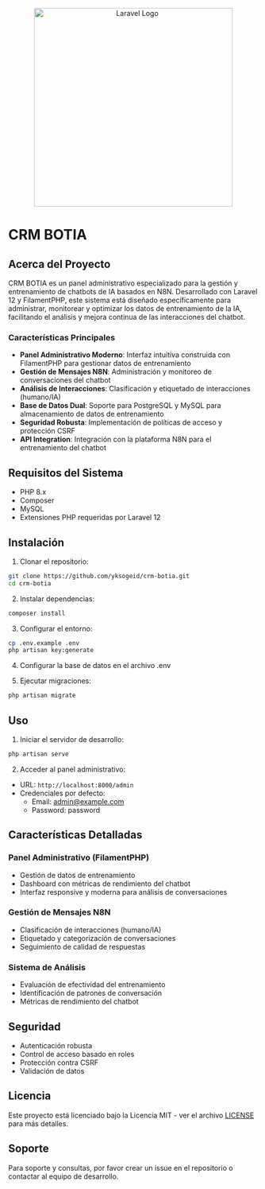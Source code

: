 <p align="center"><img src="https://raw.githubusercontent.com/laravel/art/master/logo-lockup/5%20SVG/2%20CMYK/1%20Full%20Color/laravel-logolockup-cmyk-red.svg" width="400" alt="Laravel Logo"></p>

# CRM BOTIA

## Acerca del Proyecto

CRM BOTIA es un panel administrativo especializado para la gestión y entrenamiento de chatbots de IA basados en N8N. Desarrollado con Laravel 12 y FilamentPHP, este sistema está diseñado específicamente para administrar, monitorear y optimizar los datos de entrenamiento de la IA, facilitando el análisis y mejora continua de las interacciones del chatbot.

### Características Principales

- **Panel Administrativo Moderno**: Interfaz intuitiva construida con FilamentPHP para gestionar datos de entrenamiento
- **Gestión de Mensajes N8N**: Administración y monitoreo de conversaciones del chatbot
- **Análisis de Interacciones**: Clasificación y etiquetado de interacciones (humano/IA)
- **Base de Datos Dual**: Soporte para PostgreSQL y MySQL para almacenamiento de datos de entrenamiento
- **Seguridad Robusta**: Implementación de políticas de acceso y protección CSRF
- **API Integration**: Integración con la plataforma N8N para el entrenamiento del chatbot

## Requisitos del Sistema

- PHP 8.x
- Composer
- MySQL
- Extensiones PHP requeridas por Laravel 12

## Instalación

1. Clonar el repositorio:
```bash
git clone https://github.com/yksogeid/crm-botia.git
cd crm-botia
```

2. Instalar dependencias:
```bash
composer install
```

3. Configurar el entorno:
```bash
cp .env.example .env
php artisan key:generate
```

4. Configurar la base de datos en el archivo .env

5. Ejecutar migraciones:
```bash
php artisan migrate
```



## Uso

1. Iniciar el servidor de desarrollo:
```bash
php artisan serve
```

2. Acceder al panel administrativo:
- URL: `http://localhost:8000/admin`
- Credenciales por defecto:
  - Email: admin@example.com
  - Password: password

## Características Detalladas

### Panel Administrativo (FilamentPHP)
- Gestión de datos de entrenamiento
- Dashboard con métricas de rendimiento del chatbot
- Interfaz responsive y moderna para análisis de conversaciones

### Gestión de Mensajes N8N
- Clasificación de interacciones (humano/IA)
- Etiquetado y categorización de conversaciones
- Seguimiento de calidad de respuestas

### Sistema de Análisis
- Evaluación de efectividad del entrenamiento
- Identificación de patrones de conversación
- Métricas de rendimiento del chatbot

## Seguridad

- Autenticación robusta
- Control de acceso basado en roles
- Protección contra CSRF
- Validación de datos

## Licencia

Este proyecto está licenciado bajo la Licencia MIT - ver el archivo [LICENSE](LICENSE) para más detalles.

## Soporte

Para soporte y consultas, por favor crear un issue en el repositorio o contactar al equipo de desarrollo.